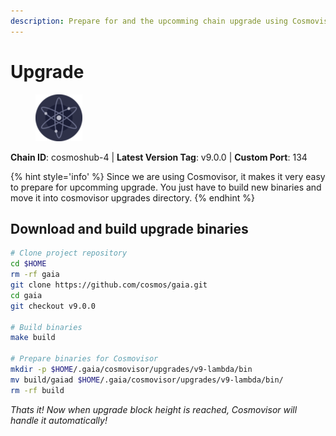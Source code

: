 ```yaml
---
description: Prepare for and the upcomming chain upgrade using Cosmovisor.
---
```


# Upgrade

<figure><img src="https://raw.githubusercontent.com/kj89/cosmos-images/main/logos/cosmoshub.png" alt=""><figcaption></figcaption></figure>

**Chain ID**: cosmoshub-4 | **Latest Version Tag**: v9.0.0 | **Custom Port**: 134

{% hint style='info' %}
Since we are using Cosmovisor, it makes it very easy to prepare for upcomming upgrade.
You just have to build new binaries and move it into cosmovisor upgrades directory.
{% endhint %}

## Download and build upgrade binaries

```bash
# Clone project repository
cd $HOME
rm -rf gaia
git clone https://github.com/cosmos/gaia.git
cd gaia
git checkout v9.0.0

# Build binaries
make build

# Prepare binaries for Cosmovisor
mkdir -p $HOME/.gaia/cosmovisor/upgrades/v9-lambda/bin
mv build/gaiad $HOME/.gaia/cosmovisor/upgrades/v9-lambda/bin/
rm -rf build
```

*Thats it! Now when upgrade block height is reached, Cosmovisor will handle it automatically!*
